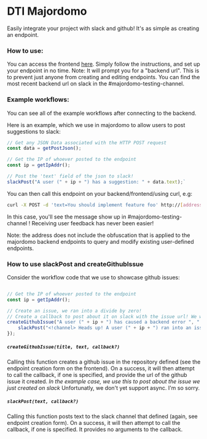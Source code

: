 # DTI Majordomo

Easily integrate your project with slack and github! It's as simple as creating an endpoint.

### How to use:

You can access the frontend [here](https://khemritolya.github.io/dti-majordomo/). Simply follow the instructions, and set up your endpoint in no time. Note: It will prompt you for a "backend url". This is to prevent just anyone from creating and editing endpoints. You can find the most recent backend url on slack in the #majordomo-testing-channel. 

### Example workflows:

You can see all of the example workflows after connecting to the backend.

Here is an example, which we use in majordomo to allow users to post suggestions to slack:

```javascript
// Get any JSON Data associated with the HTTP POST request
const data = getPostJson();

// Get the IP of whoever posted to the endpoint
const ip = getIpAddr();

// Post the 'text' field of the json to slack!
slackPost("A user (" + ip + ") has a suggestion: " + data.text);`
```

You can then call this endpoint on your backend/frontend/using curl, e.g:

```bash
curl -X POST -d 'text=You should implement feature foo' http://[address]:17760/custom-endpoints/majordomo-error-demo
```

In this case, you'll see the message show up in #majordomo-testing-channel ! Receiving user feedback has never been easier!

Note: the address does not include the obfuscation that is applied to the majordomo backend endpoints to query and modify existing user-defined endpoints.

### How to use slackPost and createGithubIssue

Consider the workflow code that we use to showcase github issues:

```javascript

// Get the IP of whoever posted to the endpoint
const ip = getIpAddr();

// Create an issue, we ran into a divide by zero!
// Create a callback to post about it on slack with the issue url! We wou;dn't want to miss it!
createGithubIssue("A user (" + ip + ") has caused a backend error ", " <! -- snip -->", function(issueUrl) {
    slackPost("<!channel> Heads up! A user (" + ip + ") ran into an issue: " + issueUrl)
});
 ```
 
##### `createGithubIssue(title, text, callback?)`

Calling this function creates a github issue in the repository defined (see the endpoint creation form on the frontend). On a success, it will then attempt to call the callback, if one is specified, and provide the url of the github issue it created. *In the example case, we use this to post about the issue we just created on slack* Unfortunatly, we don't yet support async. I'm so sorry.

##### `slackPost(text, callback?)`

Calling this function posts text to the slack channel that defined (again, see endpoint creation form). On a success, it will then attempt to call the callback, if one is specified. It provides no arguments to the callback.
